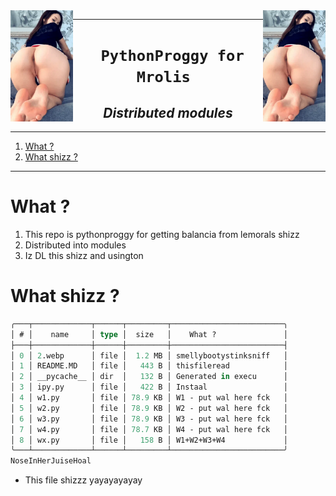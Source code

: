 <img src="./2.webp" align="right" width="100">
<img src="./2.webp" align="left" width="100">

----

<h1 align="center"><code> PythonProggy for Mrolis </code></h1>
<h2 align="center"><i>Distributed modules</i></h2>

----
1. [What ?](#what-)
2. [What shizz ?](#what-shizz-)

----

# What ? 

1. This repo is pythonproggy for getting balancia from lemorals shizz
2. Distributed into modules 
3. Iz DL this shizz and usington 

# What shizz ? 

```ml 
╭───┬─────────────┬──────┬─────────┬─────────────────────────╮
│ # │    name     │ type │  size   │    What ?               │
├───┼─────────────┼──────┼─────────┼─────────────────────────┤
│ 0 │ 2.webp      │ file │  1.2 MB │ smellybootystinksniff   │
│ 1 │ README.MD   │ file │   443 B │ thisfileread            │
│ 2 │ __pycache__ │ dir  │   132 B │ Generated in execu      │
│ 3 │ ipy.py      │ file │   422 B │ Instaal                 │
│ 4 │ w1.py       │ file │ 78.9 KB │ W1 - put wal here fck   │
│ 5 │ w2.py       │ file │ 78.9 KB │ W2 - put wal here fck   │
│ 6 │ w3.py       │ file │ 78.9 KB │ W3 - put wal here fck   │
│ 7 │ w4.py       │ file │ 78.7 KB │ W4 - put wal here fck   │
│ 8 │ wx.py       │ file │   158 B │ W1+W2+W3+W4             │
╰───┴─────────────┴──────┴─────────┴─────────────────────────╯
NoseInHerJuiseHoal
```

- This file shizzz yayayayayay 



